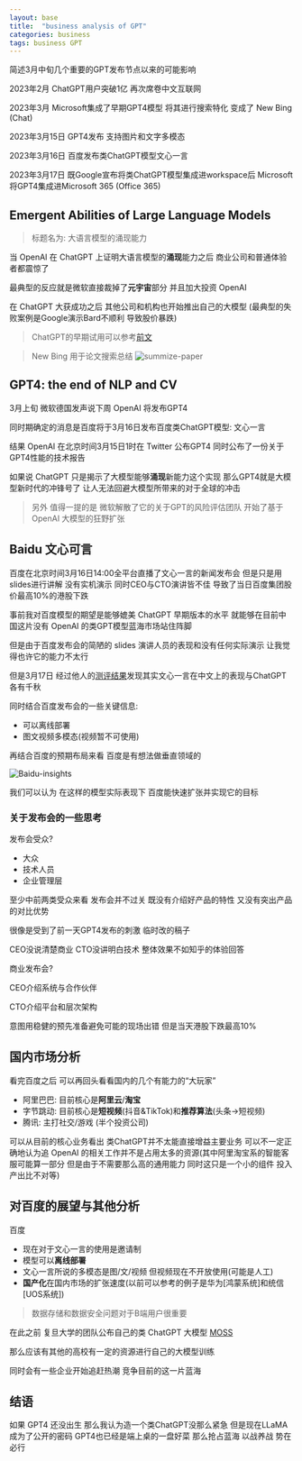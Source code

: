 ```yaml
---
layout: base
title:  "business analysis of GPT"
categories: business
tags: business GPT
---
```


简述3月中旬几个重要的GPT发布节点以来的可能影响
<!--more-->

2023年2月 ChatGPT用户突破1亿 再次席卷中文互联网

2023年3月 Microsoft集成了早期GPT4模型 将其进行搜索特化 变成了 New Bing (Chat)

2023年3月15日 GPT4发布 支持图片和文字多模态

2023年3月16日 百度发布类ChatGPT模型文心一言

2023年3月17日 既Google宣布将类ChatGPT模型集成进workspace后 Microsoft将GPT4集成进Microsoft 365 (Office 365)

## Emergent Abilities of Large Language Models

> 标题名为: 大语言模型的涌现能力

当 OpenAI 在 ChatGPT 上证明大语言模型的**涌现**能力之后 商业公司和普通体验者都震惊了

最典型的反应就是微软直接裁掉了**元宇宙**部分 并且加大投资 OpenAI

在 ChatGPT 大获成功之后 其他公司和机构也开始推出自己的大模型 (最典型的失败案例是Google演示Bard不顺利 导致股价暴跌)

> ChatGPT的早期试用可以参考[前文][ChatGPT-exp]

> New Bing 用于论文搜索总结 ![summize-paper]({{site.baseurl}}/assets/images/NewBing-summize-paper.png)

## GPT4: the end of NLP and CV

3月上旬 微软德国发声说下周 OpenAI 将发布GPT4

同时期确定的消息是百度将于3月16日发布百度类ChatGPT模型: 文心一言

结果 OpenAI 在北京时间3月15日1时在 Twitter 公布GPT4 同时公布了一份关于GPT4性能的技术报告

如果说 ChatGPT 只是揭示了大模型能够**涌现**新能力这个实现 那么GPT4就是大模型新时代的冲锋号了 让人无法回避大模型所带来的对于全球的冲击

> 另外 值得一提的是 微软解散了它的关于GPT的风险评估团队 开始了基于 OpenAI 大模型的狂野扩张

## Baidu 文心可言

百度在北京时间3月16日14:00全平台直播了文心一言的新闻发布会 但是只是用slides进行讲解 没有实机演示 同时CEO与CTO演讲皆不佳 导致了当日百度集团股价最高10%的港股下跌

事前我对百度模型的期望是能够媲美 ChatGPT 早期版本的水平 就能够在目前中国这片没有 OpenAI 的类GPT模型蓝海市场站住阵脚

但是由于百度发布会的简陋的 slides 演讲人员的表现和没有任何实际演示 让我觉得也许它的能力不太行

但是3月17日 经过他人的[测评结果](https://www.zhihu.com/question/589955024/answer/2940079055)发现其实文心一言在中文上的表现与ChatGPT各有千秋

同时结合百度发布会的一些关键信息:
- 可以离线部署
- 图文视频多模态(视频暂不可使用)

再结合百度的预期布局来看 百度是有想法做垂直领域的

![Baidu-insights]({{site.baseurl}}/assets/images/Baidu-insight.png)

我们可以认为 在这样的模型实际表现下 百度能快速扩张并实现它的目标

### 关于发布会的一些思考

发布会受众?
- 大众
- 技术人员
- 企业管理层

至少中前两类受众来看 发布会并不过关 既没有介绍好产品的特性 又没有突出产品的对比优势

很像是受到了前一天GPT4发布的刺激 临时改的稿子

CEO没说清楚商业 CTO没讲明白技术 整体效果不如知乎的体验回答

商业发布会?

CEO介绍系统与合作伙伴

CTO介绍平台和层次架构

意图用稳健的预先准备避免可能的现场出错 但是当天港股下跌最高10%

## 国内市场分析

看完百度之后 可以再回头看看国内的几个有能力的“大玩家”

- 阿里巴巴: 目前核心是**阿里云**/**淘宝**
- 字节跳动: 目前核心是**短视频**(抖音&TikTok)和**推荐算法**(头条->短视频)
- 腾讯: 主打社交/游戏 (半个投资公司)

可以从目前的核心业务看出 类ChatGPT并不太能直接增益主要业务 可以不一定正确地认为追 OpenAI 的相关工作并不是占用太多的资源(其中阿里淘宝系的智能客服可能算一部分 但是由于不需要那么高的通用能力 同时这只是一个小的组件 投入产出比不对等)

## 对百度的展望与其他分析

百度
- 现在对于文心一言的使用是邀请制
- 模型可以**离线部署**
- 文心一言所说的多模态是图/文/视频 但视频现在不开放使用(可能是人工)
- **国产化**在国内市场的扩张速度(以前可以参考的例子是华为[鸿蒙系统]和统信[UOS系统])

> 数据存储和数据安全问题对于B端用户很重要

在此之前 复旦大学的团队公布自己的类 ChatGPT 大模型 [MOSS](https://www.zhihu.com/question/585248111)

那么应该有其他的高校有一定的资源进行自己的大模型训练

同时会有一些企业开始追赶热潮 竞争目前的这一片蓝海

## 结语

如果 GPT4 还没出生 那么我认为造一个类ChatGPT没那么紧急 但是现在LLaMA成为了公开的密码 GPT4也已经是端上桌的一盘好菜 那么抢占蓝海 以战养战 势在必行

[ChatGPT-exp]: https://hughnew.github.io/RDLog/exploration/2022/12/07/ChatGPT-experience.html